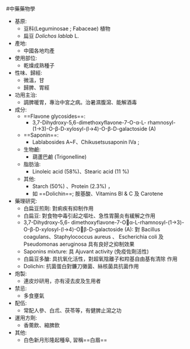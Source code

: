 #中藥藥物學
- 基原:
	- 豆科(Leguminosae ; Fabaceae) 植物 
	- 扁豆 *Dolichos lablab* L. 
- 產地:
	- 中國各地均產 
- 使用部位: 
	- 乾燥成熟種子 
- 性味、歸經: 
	- 微溫，甘
	- 歸脾、胃經 
- 功用主治:
	- 調脾暖胃，專治中宮之病。治暑濕腹瀉、能解酒毒
- 成分: 
	- ==Flavone glycosides==:
		- 3,7-Dihydroxy-5,6-dimethoxyflavone-7-O-α-L- rhamnosyl-(1→3)-O-β-D-xylosyl-(l→4)-O-β-D-galactoside (A) 
	- ==Saponin==:
		- Lablabosides A~F、Chikusetsusaponin IVa ;
	- 生物鹼:
		- 葫蘆巴鹼 (Trigonelline) 
	- 脂肪油: 
		- Linoleic acid (58%)、Stearic acid (11 %) 
	- 其他: 
		- Starch (50%) 、Protein (2.3%) ，
		- 如 ==Dolichin==; 胺基酸、Vitamins Bl & C 及 Carotene
-  藥理研究:
	- 白扁豆煎劑: 對痢疾有抑制作用 
	- 白扁豆: 對食物中毒引起之嘔吐、急性胃腸炎有緩解之作用 
	- 3,7-Dihydroxy-5,6- dimethoxyflavone-7-Oα-L-rhamnosyl-(1→3)- O-β-D-xylosyl-(l→4)-Oβ-D-galactoside (A): 對 Bacillus coagulans、Staphylococcus aureus 、 Escherichia coli 及 Pseudomonas aeruginosa 具有良好之抑制效果
	- Saponins mixture: 具 Ajuvant activity (免疫佐劑活性)
	- 白扁豆多醣: 具抗氧化活性，對超氧陰離子和羫基自由基有清除 作用
	- Dolichin: 抗菌蛋白對鐮刀黴菌、絲核菌具抗菌作用
- 炮製:
	- 連皮炒研用，亦有浸去皮及生用者 
- 禁忌:
	- 多食壅氣 
- 配伍:
	- 常配人參、白朮、茯苓等，有健脾止瀉之功 
- 運用方劑:
	- 香薷飲、縮脾飲
- 其他:
	- 白色新月形隆起種阜, 習稱==白眉==